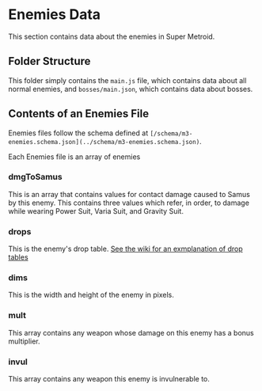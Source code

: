 # Enemies Data
This section contains data about the enemies in Super Metroid.

## Folder Structure
This folder simply contains the `main.js` file, which contains data about all normal enemies, and `bosses/main.json`, which contains data about bosses.

## Contents of an Enemies File
Enemies files follow the schema defined at `[/schema/m3-enemies.schema.json](../schema/m3-enemies.schema.json)`.

Each Enemies file is an array of enemies

### dmgToSamus
This is an array that contains values for contact damage caused to Samus by this enemy. This contains three values which refer, in order, to damage while wearing Power Suit, Varia Suit, and Gravity Suit.

### drops
This is the enemy's drop table. [See the wiki for an exmplanation of drop tables](https://wiki.supermetroid.run/Enemies#How_Drops_Work)

### dims
This is the width and height of the enemy in pixels.

### mult
This array contains any weapon whose damage on this enemy has a bonus multiplier.

### invul
This array contains any weapon this enemy is invulnerable to.